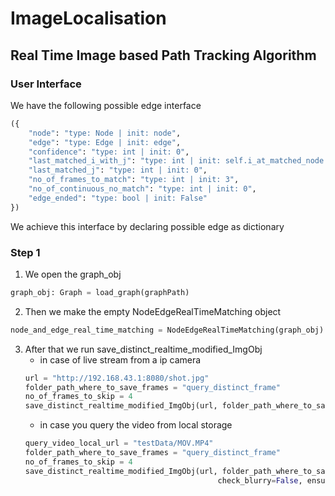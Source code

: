# ImageLocalisation

## Real Time Image  based Path Tracking Algorithm

### User Interface
We have the following possible edge interface
```python
({
    "node": "type: Node | init: node",
    "edge": "type: Edge | init: edge",
    "confidence": "type: int | init: 0",
    "last_matched_i_with_j": "type: int | init: self.i_at_matched_node - 1",
    "last_matched_j": "type: int | init: 0",
    "no_of_frames_to_match": "type: int | init: 3",
    "no_of_continuous_no_match": "type: int | init: 0",
    "edge_ended": "type: bool | init: False"
})
```
We achieve this interface by declaring possible edge as dictionary

### Step 1
1. We open the graph_obj
``` python
graph_obj: Graph = load_graph(graphPath)
```
2. Then we make the empty NodeEdgeRealTimeMatching object
```python
node_and_edge_real_time_matching = NodeEdgeRealTimeMatching(graph_obj)
```
3. After that we run save_distinct_realtime_modified_ImgObj
    - in case of live stream from a ip camera
    ```python
    url = "http://192.168.43.1:8080/shot.jpg"
    folder_path_where_to_save_frames = "query_distinct_frame"
    no_of_frames_to_skip = 4
    save_distinct_realtime_modified_ImgObj(url, folder_path_where_to_save_frames, no_of_frames_to_skip,check_blurry=False, ensure_min=True, livestream=True)
    ```
    - in case you query the video from local storage
    ```python
    query_video_local_url = "testData/MOV.MP4"
    folder_path_where_to_save_frames = "query_distinct_frame"
    no_of_frames_to_skip = 4
    save_distinct_realtime_modified_ImgObj(url, folder_path_where_to_save_frames, no_of_frames_to_skip,
                                               check_blurry=False, ensure_min=True, livestream=False)
    ```
